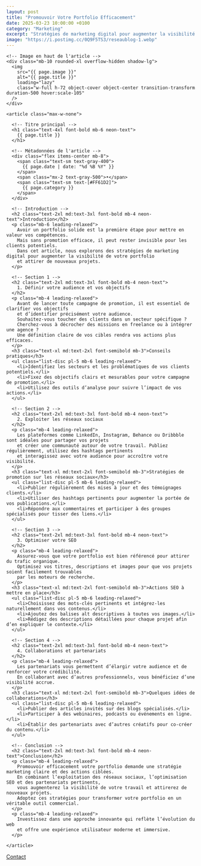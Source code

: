```yaml
---
layout: post
title: "Promouvoir Votre Portfolio Efficacement"
date: 2025-03-23 10:00:00 +0100
category: "Marketing"
excerpt: "Stratégies de marketing digital pour augmenter la visibilité de votre portfolio et attirer l'attention des clients potentiels."
image: "https://i.postimg.cc/0Q9F5TS3/reseaublog-1.webp"
---
```

<main class="pt-24 pb-16 bg-[#0A0118] text-white">
  <div class="container mx-auto px-4 max-w-4xl">

    <!-- Image en haut de l'article -->
    <div class="mb-10 rounded-xl overflow-hidden shadow-lg">
      <img 
        src="{{ page.image }}" 
        alt="{{ page.title }}" 
        loading="lazy"
        class="w-full h-72 object-cover object-center transition-transform duration-500 hover:scale-105"
      />
    </div>

    <article class="max-w-none">

      <!-- Titre principal -->
      <h1 class="text-4xl font-bold mb-6 neon-text">
        {{ page.title }}
      </h1>

      <!-- Métadonnées de l'article -->
      <div class="flex items-center mb-8">
        <span class="text-sm text-gray-400">
          {{ page.date | date: "%d %B %Y" }}
        </span>
        <span class="mx-2 text-gray-500">•</span>
        <span class="text-sm text-[#FF61D2]">
          {{ page.category }}
        </span>
      </div>

      <!-- Introduction -->
      <h2 class="text-2xl md:text-3xl font-bold mb-4 neon-text">Introduction</h2>
      <p class="mb-6 leading-relaxed">
        Avoir un portfolio solide est la première étape pour mettre en valeur vos compétences. 
        Mais sans promotion efficace, il peut rester invisible pour les clients potentiels. 
        Dans cet article, nous explorons des stratégies de marketing digital pour augmenter la visibilité de votre portfolio 
        et attirer de nouveaux projets.
      </p>

      <!-- Section 1 -->
      <h2 class="text-2xl md:text-3xl font-bold mb-4 neon-text">
        1. Définir votre audience et vos objectifs
      </h2>
      <p class="mb-4 leading-relaxed">
        Avant de lancer toute campagne de promotion, il est essentiel de clarifier vos objectifs 
        et d’identifier précisément votre audience. 
        Souhaitez-vous toucher des clients dans un secteur spécifique ? 
        Cherchez-vous à décrocher des missions en freelance ou à intégrer une agence ? 
        Une définition claire de vos cibles rendra vos actions plus efficaces.
      </p>
      <h3 class="text-xl md:text-2xl font-semibold mb-3">Conseils pratiques</h3>
      <ul class="list-disc pl-5 mb-6 leading-relaxed">
        <li>Identifiez les secteurs et les problématiques de vos clients potentiels.</li>
        <li>Fixez des objectifs clairs et mesurables pour votre campagne de promotion.</li>
        <li>Utilisez des outils d’analyse pour suivre l’impact de vos actions.</li>
      </ul>

      <!-- Section 2 -->
      <h2 class="text-2xl md:text-3xl font-bold mb-4 neon-text">
        2. Exploiter les réseaux sociaux
      </h2>
      <p class="mb-4 leading-relaxed">
        Les plateformes comme LinkedIn, Instagram, Behance ou Dribbble sont idéales pour partager vos projets 
        et créer une communauté autour de votre travail. Publiez régulièrement, utilisez des hashtags pertinents 
        et interagissez avec votre audience pour accroître votre visibilité.
      </p>
      <h3 class="text-xl md:text-2xl font-semibold mb-3">Stratégies de promotion sur les réseaux sociaux</h3>
      <ul class="list-disc pl-5 mb-6 leading-relaxed">
        <li>Publier régulièrement des mises à jour et des témoignages clients.</li>
        <li>Utiliser des hashtags pertinents pour augmenter la portée de vos publications.</li>
        <li>Répondre aux commentaires et participer à des groupes spécialisés pour tisser des liens.</li>
      </ul>

      <!-- Section 3 -->
      <h2 class="text-2xl md:text-3xl font-bold mb-4 neon-text">
        3. Optimiser votre SEO
      </h2>
      <p class="mb-4 leading-relaxed">
        Assurez-vous que votre portfolio est bien référencé pour attirer du trafic organique. 
        Optimisez vos titres, descriptions et images pour que vos projets soient facilement trouvables 
        par les moteurs de recherche.
      </p>
      <h3 class="text-xl md:text-2xl font-semibold mb-3">Actions SEO à mettre en place</h3>
      <ul class="list-disc pl-5 mb-6 leading-relaxed">
        <li>Choisissez des mots-clés pertinents et intégrez-les naturellement dans vos contenus.</li>
        <li>Ajoutez des balises alt descriptives à toutes vos images.</li>
        <li>Rédigez des descriptions détaillées pour chaque projet afin d’en expliquer le contexte.</li>
      </ul>

      <!-- Section 4 -->
      <h2 class="text-2xl md:text-3xl font-bold mb-4 neon-text">
        4. Collaborations et partenariats
      </h2>
      <p class="mb-4 leading-relaxed">
        Les partenariats vous permettent d’élargir votre audience et de renforcer votre crédibilité. 
        En collaborant avec d’autres professionnels, vous bénéficiez d’une visibilité accrue.
      </p>
      <h3 class="text-xl md:text-2xl font-semibold mb-3">Quelques idées de collaborations</h3>
      <ul class="list-disc pl-5 mb-6 leading-relaxed">
        <li>Publier des articles invités sur des blogs spécialisés.</li>
        <li>Participer à des webinaires, podcasts ou événements en ligne.</li>
        <li>Établir des partenariats avec d’autres créatifs pour co-créer du contenu.</li>
      </ul>

      <!-- Conclusion -->
      <h2 class="text-2xl md:text-3xl font-bold mb-4 neon-text">Conclusion</h2>
      <p class="mb-4 leading-relaxed">
        Promouvoir efficacement votre portfolio demande une stratégie marketing claire et des actions ciblées. 
        En combinant l’exploitation des réseaux sociaux, l’optimisation SEO et des partenariats pertinents, 
        vous augmenterez la visibilité de votre travail et attirerez de nouveaux projets. 
        Adoptez ces stratégies pour transformer votre portfolio en un véritable outil commercial.
      </p>
      <p class="mb-4 leading-relaxed">
        Investissez dans une approche innovante qui reflète l’évolution du web 
        et offre une expérience utilisateur moderne et immersive.
      </p>

    </article>
  </div>
</main>
<!-- Bouton CTA sticky -->
<a href="https://athenapro.ovh/Contact.html" class="fixed bottom-4 right-4 bg-[#FF61D2] text-white font-bold py-3 px-5 rounded-full shadow-lg transition-all hover:scale-105 hover:shadow-2xl">
  Contact
</a>
